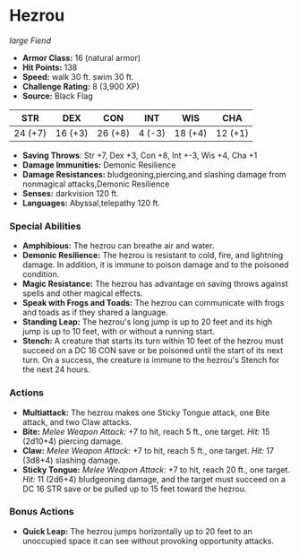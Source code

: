 # Hezrou

*large* *Fiend*

- **Armor Class:** 16 (natural armor)
- **Hit Points:** 138 
- **Speed:** walk 30 ft. swim 30 ft.
- **Challenge Rating:** 8 (3,900 XP)
- **Source:** Black Flag

| STR | DEX | CON | INT | WIS | CHA |
| --- | --- | --- | --- | --- | --- |
| 24 (+7) | 16 (+3) | 26 (+8) | 4 (-3) | 18 (+4) | 12 (+1) |

- **Saving Throws**: Str +7, Dex +3, Con +8, Int +-3, Wis +4, Cha +1
- **Damage Immunities:** Demonic Resilience
- **Damage Resistances:** bludgeoning,piercing,and slashing damage from nonmagical attacks,Demonic Resilience
- **Senses:** darkvision 120 ft.
- **Languages:** Abyssal,telepathy 120 ft.

### Special Abilities

- **Amphibious:** The hezrou can breathe air and water.
- **Demonic Resilience:** The hezrou is resistant to cold, fire, and lightning damage. In addition, it is immune to poison damage and to the poisoned condition.
- **Magic Resistance:** The hezrou has advantage on saving throws against spells and other magical effects.
- **Speak with Frogs and Toads:** The hezrou can communicate with frogs and toads as if they shared a language.
- **Standing Leap:** The hezrou's long jump is up to 20 feet and its high jump is up to 10 feet, with or without a running start.
- **Stench:** A creature that starts its turn within 10 feet of the hezrou must succeed on a DC 16 CON save or be poisoned until the start of its next turn. On a success, the creature is immune to the hezrou's Stench for the next 24 hours.

### Actions

- **Multiattack:** The hezrou makes one Sticky Tongue attack, one Bite attack, and two Claw attacks.
- **Bite:** _Melee Weapon Attack:_ +7 to hit, reach 5 ft., one target. _Hit:_ 15 (2d10+4) piercing damage.
- **Claw:** _Melee Weapon Attack:_ +7 to hit, reach 5 ft., one target. _Hit:_ 17 (3d8+4) slashing damage.
- **Sticky Tongue:** _Melee Weapon Attack:_ +7 to hit, reach 20 ft., one target. _Hit:_ 11 (2d6+4) bludgeoning damage, and the target must succeed on a DC 16 STR save or be pulled up to 15 feet toward the hezrou.

### Bonus Actions

- **Quick Leap:** The hezrou jumps horizontally up to 20 feet to an unoccupied space it can see without provoking opportunity attacks.

